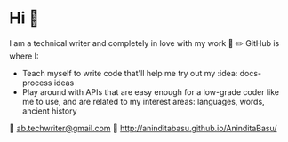 # Hi :wave:

I am a technical writer and completely in love with my work :page_with_curl: :pencil2: GitHub is where I:

-  Teach myself to write code that'll help me try out my :idea: docs-process ideas
-  Play around with APIs that are easy enough for a low-grade coder like me to use, and are related to my interest areas: languages, words, ancient history

:email: ab.techwriter@gmail.com
:link: http://aninditabasu.github.io/AninditaBasu/
